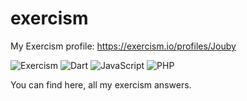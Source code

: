 # exercism

My Exercism profile: https://exercism.io/profiles/Jouby

![Exercism](https://img.shields.io/badge/Exercism-009CAB?style=for-the-badge&logo=exercism&logoColor=white)
![Dart](https://img.shields.io/badge/dart-%230175C2.svg?logo=dart&logoColor=white&style=for-the-badge)
![JavaScript](https://img.shields.io/badge/javascript-%23323330.svg?logo=javascript&logoColor=%23F7DF1E&style=for-the-badge)
![PHP](https://img.shields.io/badge/php-%23777BB4.svg?logo=php&logoColor=white&style=for-the-badge)

You can find here, all my exercism answers.
